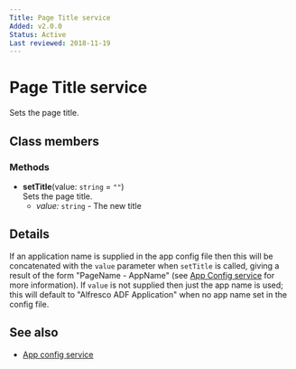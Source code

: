 ```yaml
---
Title: Page Title service
Added: v2.0.0
Status: Active
Last reviewed: 2018-11-19
---
```


# Page Title service

Sets the page title.

## Class members

### Methods

-   **setTitle**(value: `string` = `""`)<br/>
    Sets the page title.
    -   _value:_ `string`  - The new title

## Details

If an application name is supplied in the app config file then this will
be concatenated with the `value` parameter when `setTitle` is called, giving
a result of the form "PageName - AppName" (see
[App Config service](app-config.service.md) for more information). If `value`
is not supplied then just the app name is used; this will default to
"Alfresco ADF Application" when no app name set in the config file.

## See also

-   [App config service](app-config.service.md)
